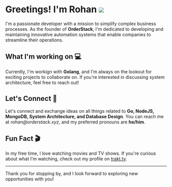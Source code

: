 # Greetings! I'm Rohan ![](https://komarev.com/ghpvc/?username=rohandhamapurkar&color=blueviolet)

I'm a passionate developer with a mission to simplify complex business processes. As the founder of **OrderStack**, I'm dedicated to developing and maintaining innovative automation systems that enable companies to streamline their operations.

## What I'm working on 💻

Currently, I'm workign with **Golang**, and I'm always on the lookout for exciting projects to collaborate on. If you're interested in discussing system architecture, feel free to reach out!

## Let's Connect 🤝

Let's connect and exchange ideas on all things related to **Go, NodeJS, MongoDB, System Architecture, and Database Design**. You can reach me at _rohan@orderstack.xyz_, and my preferred pronouns are **he/him**.

## Fun Fact 🎬

In my free time, I love watching movies and TV shows. If you're curious about what I'm watching, check out my profile on [trakt.tv](https://www.trakt.tv).

---

Thank you for stopping by, and I look forward to exploring new opportunities with you!

